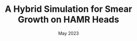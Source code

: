 ---
title: "A Hybrid Simulation for Smear Growth on HAMR Heads "
collection: talks
type: "Oral"
permalink: /talks/Intermag2023_1.md
#venue: "UC San Francisco, Department of Testing"
date: "May 2023"
location: "Sendai, Japan "
---